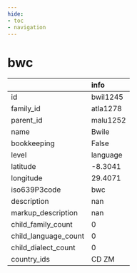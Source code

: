 ```yaml
---
hide:
- toc
- navigation
---
```

# bwc
|                      | info     |
|:---------------------|:---------|
| id                   | bwil1245 |
| family_id            | atla1278 |
| parent_id            | malu1252 |
| name                 | Bwile    |
| bookkeeping          | False    |
| level                | language |
| latitude             | -8.3041  |
| longitude            | 29.4071  |
| iso639P3code         | bwc      |
| description          | nan      |
| markup_description   | nan      |
| child_family_count   | 0        |
| child_language_count | 0        |
| child_dialect_count  | 0        |
| country_ids          | CD ZM    |